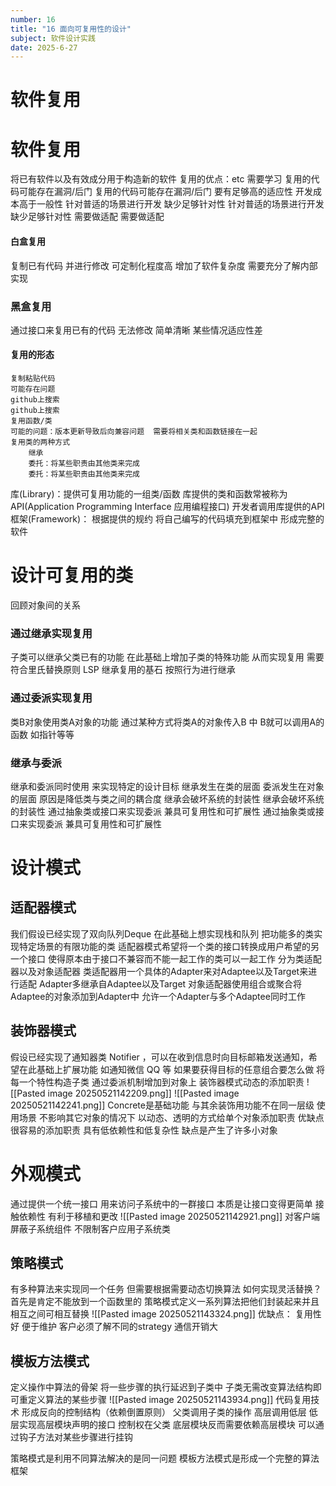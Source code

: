 ```yaml
---
number: 16
title: "16 面向可复用性的设计"
subject: 软件设计实践
date: 2025-6-27
---
```

# 软件复用
# 软件复用
将已有软件以及有效成分用于构造新的软件
复用的优点：etc
	需要学习
	复用的代码可能存在漏洞/后门
	复用的代码可能存在漏洞/后门
	要有足够高的适应性 开发成本高于一般性
	针对普适的场景进行开发 缺少足够针对性
	针对普适的场景进行开发 缺少足够针对性
	需要做适配
	需要做适配
#### 白盒复用
复制已有代码 并进行修改
可定制化程度高
增加了软件复杂度 需要充分了解内部实现
### 黑盒复用
通过接口来复用已有的代码 无法修改
简单清晰
某些情况适应性差
#### 复用的形态
	复制粘贴代码
	可能存在问题
	github上搜索
	github上搜索
	复用函数/类
	可能的问题：版本更新导致后向兼容问题  需要将相关类和函数链接在一起
	复用类的两种方式
		继承
		委托：将某些职责由其他类来完成
		委托：将某些职责由其他类来完成
库(Library)：提供可复用功能的一组类/函数
库提供的类和函数常被称为API(Application Programming Interface 应用编程接口)
开发者调用库提供的API
框架(Framework)：
根据提供的规约 将自己编写的代码填充到框架中 形成完整的软件
# 设计可复用的类
回顾对象间的关系
### 通过继承实现复用
子类可以继承父类已有的功能 在此基础上增加子类的特殊功能 从而实现复用
需要符合里氏替换原则 LSP
继承复用的基石
按照行为进行继承
### 通过委派实现复用
类B对象使用类A对象的功能
通过某种方式将类A的对象传入B 中 B就可以调用A的函数
如指针等等
### 继承与委派
继承和委派同时使用 来实现特定的设计目标
继承发生在类的层面  委派发生在对象的层面
	原因是降低类与类之间的耦合度
	继承会破坏系统的封装性
	继承会破坏系统的封装性
	通过抽象类或接口来实现委派 兼具可复用性和可扩展性
	通过抽象类或接口来实现委派 兼具可复用性和可扩展性
# 设计模式
## 适配器模式
我们假设已经实现了双向队列Deque
在此基础上想实现栈和队列
把功能多的类实现特定场景的有限功能的类
适配器模式希望将一个类的接口转换成用户希望的另一个接口 使得原本由于接口不兼容而不能一起工作的类可以一起工作
分为类适配器以及对象适配器
类适配器用一个具体的Adapter来对Adaptee以及Target来进行适配  Adapter多继承自Adaptee以及Target
对象适配器使用组合或聚合将Adaptee的对象添加到Adapter中 允许一个Adapter与多个Adaptee同时工作
## 装饰器模式
假设已经实现了通知器类 Notifier ，可以在收到信息时向目标邮箱发送通知，希望在此基础上扩展功能  如通知微信 QQ 等 
如果要获得目标的任意组合要怎么做
将每一个特性构造子类 通过委派机制增加到对象上
装饰器模式动态的添加职责
![[Pasted image 20250521142209.png]]
![[Pasted image 20250521142241.png]]
Concrete是基础功能
与其余装饰用功能不在同一层级
使用场景  不影响其它对象的情况下 以动态、透明的方式给单个对象添加职责 
优缺点 很容易的添加职责 具有低依赖性和低复杂性 缺点是产生了许多小对象
# 外观模式
通过提供一个统一接口 用来访问子系统中的一群接口
本质是让接口变得更简单 接触依赖性 有利于移植和更改
![[Pasted image 20250521142921.png]]
对客户端屏蔽子系统组件
不限制客户应用子系统类
## 策略模式
有多种算法来实现同一个任务 但需要根据需要动态切换算法 如何实现灵活替换？
首先是肯定不能放到一个函数里的
策略模式定义一系列算法把他们封装起来并且相互之间可相互替换
![[Pasted image 20250521143324.png]]
优缺点：
复用性好 便于维护
客户必须了解不同的strategy
通信开销大
## 模板方法模式
定义操作中算法的骨架
将一些步骤的执行延迟到子类中
子类无需改变算法结构即可重定义算法的某些步骤
![[Pasted image 20250521143934.png]]
代码复用技术
形成反向的控制结构（依赖倒置原则）
父类调用子类的操作 高层调用低层 低层实现高层模块声明的接口
控制权在父类 底层模块反而需要依赖高层模块
可以通过钩子方法对某些步骤进行挂钩 

策略模式是利用不同算法解决的是同一问题 
模板方法模式是形成一个完整的算法框架
